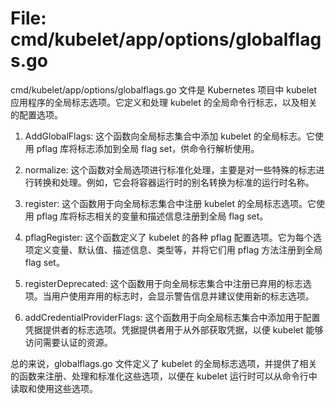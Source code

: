 # File: cmd/kubelet/app/options/globalflags.go

cmd/kubelet/app/options/globalflags.go 文件是 Kubernetes 项目中 kubelet 应用程序的全局标志选项。它定义和处理 kubelet 的全局命令行标志，以及相关的配置选项。

1. AddGlobalFlags: 这个函数向全局标志集合中添加 kubelet 的全局标志。它使用 pflag 库将标志添加到全局 flag set，供命令行解析使用。

2. normalize: 这个函数对全局选项进行标准化处理，主要是对一些特殊的标志进行转换和处理。例如，它会将容器运行时的别名转换为标准的运行时名称。

3. register: 这个函数用于向全局标志集合中注册 kubelet 的全局标志选项。它使用 pflag 库将标志相关的变量和描述信息注册到全局 flag set。

4. pflagRegister: 这个函数定义了 kubelet 的各种 pflag 配置选项。它为每个选项定义变量、默认值、描述信息、类型等，并将它们用 pflag 方法注册到全局 flag set。

5. registerDeprecated: 这个函数用于向全局标志集合中注册已弃用的标志选项。当用户使用弃用的标志时，会显示警告信息并建议使用新的标志选项。

6. addCredentialProviderFlags: 这个函数用于向全局标志集合中添加用于配置凭据提供者的标志选项。凭据提供者用于从外部获取凭据，以便 kubelet 能够访问需要认证的资源。

总的来说，globalflags.go 文件定义了 kubelet 的全局标志选项，并提供了相关的函数来注册、处理和标准化这些选项，以便在 kubelet 运行时可以从命令行中读取和使用这些选项。

